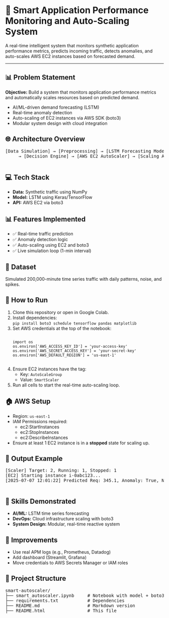 <h1>🚀 Smart Application Performance Monitoring and Auto-Scaling System</h1>

  <p>A real-time intelligent system that monitors synthetic application performance metrics, predicts incoming traffic, detects anomalies, and auto-scales AWS EC2 instances based on forecasted demand.</p>

  <hr>

  <h2>📊 Problem Statement</h2>
  <p><strong>Objective:</strong> Build a system that monitors application performance metrics and automatically scales resources based on predicted demand.</p>
  <ul>
    <li>AI/ML-driven demand forecasting (LSTM)</li>
    <li>Real-time anomaly detection</li>
    <li>Auto-scaling of EC2 instances via AWS SDK (boto3)</li>
    <li>Modular system design with cloud integration</li>
  </ul>

  <h2>🌐 Architecture Overview</h2>
  <pre>
[Data Simulation] → [Preprocessing] → [LSTM Forecasting Model] → [Anomaly Detection]
     → [Decision Engine] → [AWS EC2 AutoScaler] → [Scaling Action]
  </pre>

  <h2>💻 Tech Stack</h2>
  <ul>
    <li><strong>Data:</strong> Synthetic traffic using NumPy</li>
    <li><strong>Model:</strong> LSTM using Keras/TensorFlow</li>
    <li><strong>API:</strong> AWS EC2 via boto3</li>
    
  </ul>

  <h2>📊 Features Implemented</h2>
  <ul>
    <li>✅ Real-time traffic prediction</li>
    <li>✅ Anomaly detection logic</li>
    <li>✅ Auto-scaling using EC2 and boto3</li>
    <li>✅ Live simulation loop (1-min interval)</li>
  </ul>

  <h2>📂 Dataset</h2>
  <p>Simulated 200,000-minute time series traffic with daily patterns, noise, and spikes.</p>

  <h2>🔧 How to Run</h2>
  <ol>
    <li>Clone this repository or open in Google Colab.</li>
    <li>Install dependencies:<br>
      <code>pip install boto3 schedule tensorflow pandas matplotlib</code></li>
    <li>Set AWS credentials at the top of the notebook:
      <pre><code>
import os
os.environ['AWS_ACCESS_KEY_ID'] = 'your-access-key'
os.environ['AWS_SECRET_ACCESS_KEY'] = 'your-secret-key'
os.environ['AWS_DEFAULT_REGION'] = 'us-east-1'
      </code></pre>
    </li>
    <li>Ensure EC2 instances have the tag:
      <ul>
        <li>Key: <code>AutoScaleGroup</code></li>
        <li>Value: <code>SmartScaler</code></li>
      </ul>
    </li>
    <li>Run all cells to start the real-time auto-scaling loop.</li>
  </ol>

  <h2>🏠 AWS Setup</h2>
  <ul>
    <li>Region: <code>us-east-1</code></li>
    <li>IAM Permissions required:
      <ul>
        <li>ec2:StartInstances</li>
        <li>ec2:StopInstances</li>
        <li>ec2:DescribeInstances</li>
      </ul>
    </li>
    <li>Ensure at least 1 EC2 instance is in a <strong>stopped</strong> state for scaling up.</li>
  </ul>

  <h2>📡 Output Example</h2>
  <pre>
[Scaler] Target: 2, Running: 1, Stopped: 1
[EC2] Starting instance i-0abc123...
[2025-07-07 12:01:22] Predicted Req: 345.1, Anomaly: True, Nodes: 2
  </pre>

  <h2>🎯 Skills Demonstrated</h2>
  <ul>
    <li><strong>AI/ML:</strong> LSTM time series forecasting</li>
    <li><strong>DevOps:</strong> Cloud infrastructure scaling with boto3</li>
    <li><strong>System Design:</strong> Modular, real-time reactive system</li>
  </ul>

  <h2>🌟 Improvements</h2>
  <ul>
    <li>Use real APM logs (e.g., Prometheus, Datadog)</li>
    <li>Add dashboard (Streamlit, Grafana)</li>
    <li>Move credentials to AWS Secrets Manager or IAM roles</li>
  </ul>


  <h2>📁 Project Structure</h2>
  <pre>
smart-autoscaler/
├── smart_autoscaler.ipynb     # Notebook with model + boto3
├── requirements.txt           # Dependencies
├── README.md                  # Markdown version
├── README.html                # This file
  </pre>

 
